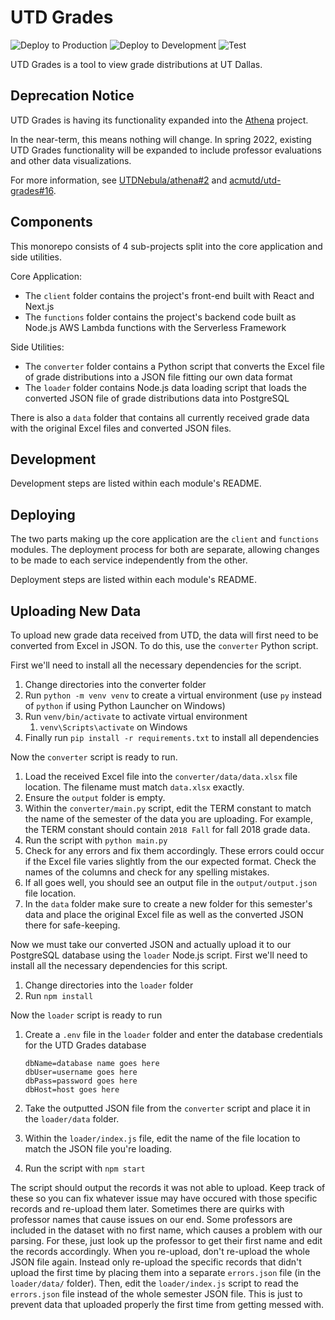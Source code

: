 # UTD Grades

![Deploy to Production](https://github.com/bharatari/utd-grades/workflows/Deploy%20to%20Production/badge.svg?branch=master)
![Deploy to Development](https://github.com/bharatari/utd-grades/workflows/Deploy%20to%20Development/badge.svg)
![Test](https://github.com/bharatari/utd-grades/workflows/Test/badge.svg)

UTD Grades is a tool to view grade distributions at UT Dallas.

## Deprecation Notice

UTD Grades is having its functionality expanded into the [Athena](https://github.com/UTDNebula/athena) project.

In the near-term, this means nothing will change. In spring 2022, existing UTD
Grades functionality will be expanded to include professor evaluations and other
data visualizations.

For more information, see [UTDNebula/athena#2](https://github.com/UTDNebula/athena/discussions/2)
and [acmutd/utd-grades#16](https://github.com/acmutd/utd-grades/issues/16).

## Components

This monorepo consists of 4 sub-projects split into the core application and side utilities.

Core Application:

- The `client` folder contains the project's front-end built with React and Next.js
- The `functions` folder contains the project's backend code built as Node.js AWS Lambda functions with the Serverless Framework

Side Utilities:

- The `converter` folder contains a Python script that converts the Excel file of grade distributions into a JSON file fitting our own data format
- The `loader` folder contains Node.js data loading script that loads the converted JSON file of grade distributions data into PostgreSQL

There is also a `data` folder that contains all currently received grade data with the original Excel files and converted JSON files.

## Development

Development steps are listed within each module's README.

## Deploying

The two parts making up the core application are the `client` and `functions` modules. The deployment process for both are separate, allowing changes to be made to each service independently from the other.

Deployment steps are listed within each module's README.

## Uploading New Data

To upload new grade data received from UTD, the data will first need to be converted from Excel in JSON. To do this, use the `converter` Python script.

First we'll need to install all the necessary dependencies for the script.

1. Change directories into the converter folder
2. Run `python -m venv venv` to create a virtual environment (use `py` instead of `python` if using Python Launcher on Windows)
3. Run `venv/bin/activate` to activate virtual environment
   1. `venv\Scripts\activate` on Windows
4. Finally run `pip install -r requirements.txt` to install all dependencies

Now the `converter` script is ready to run.

1. Load the received Excel file into the `converter/data/data.xlsx` file location. The filename must match `data.xlsx` exactly.
2. Ensure the `output` folder is empty.
3. Within the `converter/main.py` script, edit the TERM constant to match the name of the semester of the data you are uploading. For example, the TERM constant should contain `2018 Fall` for fall 2018 grade data.
4. Run the script with `python main.py`
5. Check for any errors and fix them accordingly. These errors could occur if the Excel file varies slightly from the our expected format. Check the names of the columns and check for any spelling mistakes.
6. If all goes well, you should see an output file in the `output/output.json` file location.
7. In the `data` folder make sure to create a new folder for this semester's data and place the original Excel file as well as the converted JSON there for safe-keeping.

Now we must take our converted JSON and actually upload it to our PostgreSQL database using the `loader` Node.js script. First we'll need to install all the necessary dependencies for this script.

1. Change directories into the `loader` folder
2. Run `npm install`

Now the `loader` script is ready to run

1.  Create a `.env` file in the `loader` folder and enter the database credentials for the UTD Grades database

        dbName=database name goes here
        dbUser=username goes here
        dbPass=password goes here
        dbHost=host goes here

2.  Take the outputted JSON file from the `converter` script and place it in the `loader/data` folder.
3.  Within the `loader/index.js` file, edit the name of the file location to match the JSON file you're loading.
4.  Run the script with `npm start`

The script should output the records it was not able to upload. Keep track of
these so you can fix whatever issue may have occured with those specific records
and re-upload them later. Sometimes there are quirks with professor names that
cause issues on our end. Some professors are included in the dataset with no
first name, which causes a problem with our parsing. For these, just look up the
professor to get their first name and edit the records accordingly. When you
re-upload, don't re-upload the whole JSON file again. Instead only re-upload the
specific records that didn't upload the first time by placing them into a
separate `errors.json` file (in the `loader/data/` folder). Then, edit the
`loader/index.js` script to read the `errors.json` file instead of the whole
semester JSON file. This is just to prevent data that uploaded properly the
first time from getting messed with.
